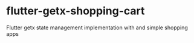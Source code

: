 # flutter-getx-shopping-cart
Flutter getx state management implementation with and simple shopping apps
